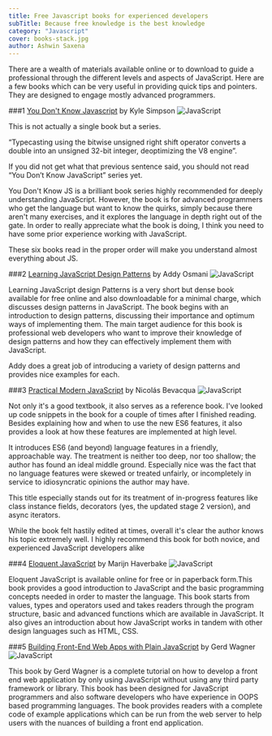 ```yaml
---
title: Free Javascript books for experienced developers
subTitle: Because free knowledge is the best knowledge
category: "Javascript"
cover: books-stack.jpg
author: Ashwin Saxena
---
```


There are a wealth of materials available online or to download to guide a professional through the different levels and aspects of JavaScript. Here are a few books which can be very useful in providing quick tips and pointers. They are designed to engage mostly advanced programmers.


###1  [You Don't Know Javascript](https://github.com/getify/You-Dont-Know-JS) by Kyle Simpson
![JavaScript](https://www.dropbox.com/s/yt5sbsmisuyet6w/ydkjs.png?raw=1)

This is not actually a single book but a series. 

“Typecasting using the bitwise unsigned right shift operator converts a double into an unsigned 32-bit integer, deoptimizing the V8 engine”.

If you did not get what that previous sentence said, you should not read “You Don’t Know JavaScript” series yet.

You Don't Know JS is a brilliant book series highly recommended for deeply understanding JavaScript. However, the book is for advanced programmers who get the language but want to know the quirks, simply because there aren't many exercises, and it explores the language in depth right out of the gate. In order to really appreciate what the book is doing, I think you need to have some prior experience working with JavaScript.

These six books read in the proper order will make you understand almost everything about JS.


###2  [Learning JavaScript Design Patterns](https://addyosmani.com/resources/essentialjsdesignpatterns/book/) by Addy Osmani
![JavaScript](https://www.dropbox.com/s/xdx9tnexn3wft69/jsdesign-cover.jpg?raw=1)

Learning JavaScript design Patterns is a very short but dense book available for free online and also downloadable for a minimal charge, which discusses design patterns in JavaScript. The book begins with an introduction to design patterns, discussing their importance and optimum ways of implementing them. The main target audience for this book is professional web developers who want to improve their knowledge of design patterns and how they can effectively implement them with JavaScript.

Addy does a great job of introducing a variety of design patterns and provides nice examples for each. 

###3  [Practical Modern JavaScript](https://ponyfoo.com/books/practical-modern-javascript) by Nicolás Bevacqua
![JavaScript](https://www.dropbox.com/s/z2k43wi38325zz6/practical-modern-javascript.png?raw=1)

Not only it's a good textbook, it also serves as a reference book. I've looked up code snippets in the book for a couple of times after I finished reading. Besides explaining how and when to use the new ES6 features, it also provides a look at how these features are implemented at high level. 

It introduces ES6 (and beyond) language features in a friendly, approachable way. The treatment is neither too deep, nor too shallow; the author has found an ideal middle ground. Especially nice was the fact that no language features were skewed or treated unfairly, or incompletely in service to idiosyncratic opinions the author may have.

This title especially stands out for its treatment of in-progress features like class instance fields, decorators (yes, the updated stage 2 version), and async iterators.

While the book felt hastily edited at times, overall it's clear the author knows his topic extremely well. I highly recommend this book for both novice, and experienced JavaScript developers alike

###4  [Eloquent JavaScript](https://eloquentjavascript.net/) by Marijn Haverbake
![JavaScript](https://www.dropbox.com/s/ec5abs9vrxuzysy/eloquentjs-cover.jpg?raw=1)

Eloquent JavaScript is available online for free or in paperback form.This book provides a good introduction to JavaScript and the basic programming concepts needed in order to master the language. This book starts from values, types and operators used and takes readers through the program structure, basic and advanced functions which are available in JavaScript. It also gives an introduction about how JavaScript works in tandem with other design languages such as HTML, CSS.



###5  [Building Front-End Web Apps with Plain JavaScript](https://web-engineering.info/JsFrontendApp-Book/) by Gerd Wagner 
![JavaScript](https://www.dropbox.com/s/xdx9tnexn3wft69/jsdesign-cover.jpg?raw=1)

This book by Gerd Wagner is a complete tutorial on how to develop a front end web application by only using JavaScript without using any third party framework or library. This book has been designed for JavaScript programmers and also software developers who have experience in OOPS based programming languages. The book provides readers with a complete code of example applications which can be run from the web server to help users with the nuances of building a front end application.

